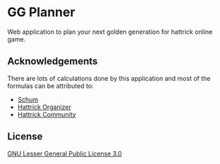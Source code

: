 # GG Planner
Web application to plan your next golden generation for hattrick online game.

## Acknowledgements
There are lots of calculations done by this application and most of the formulas can be attributed to:
 - [Schum](https://www.hattrick.org/Club/Manager/?userId=5176908)
 - [Hattrick Organizer](https://github.com/akasolace/HO/)
 - [Hattrick Community](https://www.hattrick.org/Forum/Read.aspx?n=1&t=17445814)

## License
[GNU Lesser General Public License 3.0](LICENSE)
